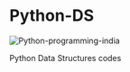 # Python-DS
![Python-programming-india](https://user-images.githubusercontent.com/68766423/124150484-3d72d580-daaf-11eb-875c-8ddf560cec25.jpg)

Python Data Structures codes
